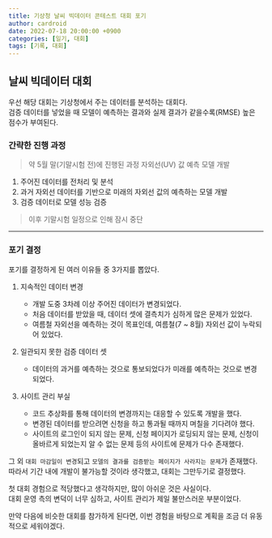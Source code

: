 ```yaml
---
title: 기상청 날씨 빅데이터 콘테스트 대회 포기
author: cardroid
date: 2022-07-18 20:00:00 +0900
categories: [일기, 대회]
tags: [기록, 대회]
---
```


## 날씨 빅데이터 대회

우선 해당 대회는 기상청에서 주는 데이터를 분석하는 대회다.  
검증 데이터를 넣었을 때 모델이 예측하는 결과와 실제 결과가 같을수록(RMSE) 높은 점수가 부여된다.

### 간략한 진행 과정

> 약 5월 말(기말시험 전)에 진행된 과정
> 자외선(UV) 값 예측 모델 개발

1. 주어진 데이터를 전처리 및 분석
2. 과거 자외선 데이터를 기반으로 미래의 자외선 값의 예측하는 모델 개발
3. 검증 데이터로 모델 성능 검증

> 이후 기말시험 일정으로 인해 잠시 중단

---

### 포기 결정

포기를 결정하게 된 여러 이유들 중 3가지를 뽑았다.

1. 지속적인 데이터 변경

   - 개발 도중 3차례 이상 주어진 데이터가 변경되었다.
   - 처음 데이터를 받았을 때, 데이터 셋에 결측치가 심하게 많은 문제가 있었다.
   - 여름철 자외선을 예측하는 것이 목표인데, 여름철(7 ~ 8월) 자외선 값이 누락되어 있었다.

2. 일관되지 못한 검증 데이터 셋

   - 데이터의 과거를 예측하는 것으로 통보되었다가 미래를 예측하는 것으로 변경되었다.

3. 사이트 관리 부실
   - 코드 추상화를 통해 데이터의 변경까지는 대응할 수 있도록 개발을 했다.
   - 변경된 데이터를 받으려면 신청을 하고 통과될 때까지 며칠을 기다려야 했다.
   - 사이트의 로그인이 되지 않는 문제, 신청 페이지가 로딩되지 않는 문제, 신청이 올바르게 되었는지 알 수 없는 문제 등의 사이트에 문제가 다수 존재했다.

그 외 `대회 마감일이 변경`되고 `모델의 결과를 검증받는 페이지가 사라지는 문제`가 존재했다.  
따라서 기간 내에 개발이 불가능할 것이라 생각했고, 대회는 그만두기로 결정했다.

첫 대회 경험으로 적당했다고 생각하지만, 많이 아쉬운 것은 사실이다.  
대회 운영 측의 변덕이 너무 심하고, 사이트 관리가 제일 불만스러운 부분이었다.

만약 다음에 비슷한 대회를 참가하게 된다면, 이번 경험을 바탕으로 계획을 조금 더 유동적으로 세워야겠다.
